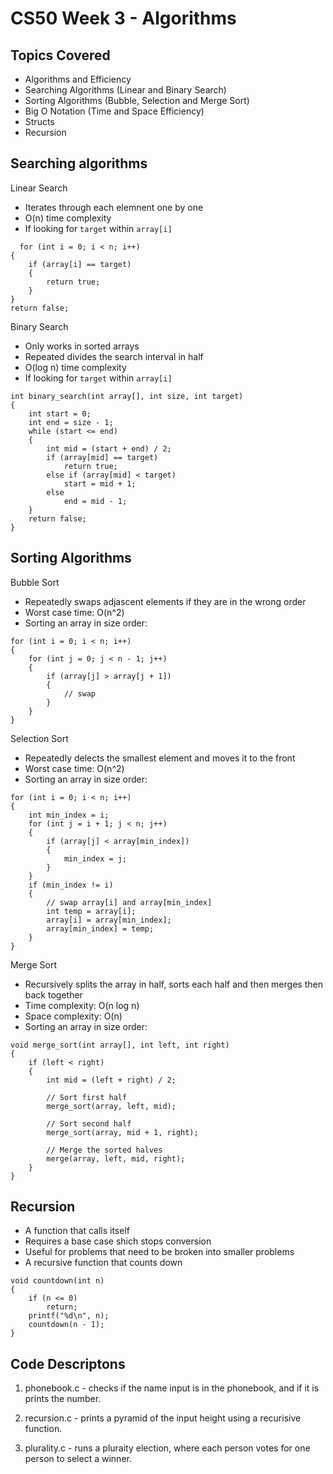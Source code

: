 # CS50 Week 3 - Algorithms 

## Topics Covered
- Algorithms and Efficiency
- Searching Algorithms (Linear and Binary Search)
- Sorting Algorithms (Bubble, Selection and Merge Sort)
- Big O Notation (Time and Space Efficiency)
- Structs
- Recursion

## Searching algorithms 

Linear Search 
- Iterates through each elemnent one by one
- O(n) time complexity
- If looking for ```target``` within ```array[i]```
```
  for (int i = 0; i < n; i++)
{
    if (array[i] == target)
    {
        return true;
    }
}
return false;
```

Binary Search 
- Only works in sorted arrays
- Repeated divides the search interval in half
- O(log n) time complexity
- If looking for ```target``` within ```array[i]```
```
int binary_search(int array[], int size, int target)
{
    int start = 0;
    int end = size - 1;
    while (start <= end)
    {
        int mid = (start + end) / 2;
        if (array[mid] == target)
            return true;
        else if (array[mid] < target)
            start = mid + 1;
        else
            end = mid - 1;
    }
    return false;
}
```

## Sorting Algorithms 

Bubble Sort 
- Repeatedly swaps adjascent elements if they are in the wrong order
- Worst case time: O(n^2)
- Sorting an array in size order:
```
for (int i = 0; i < n; i++)
{
    for (int j = 0; j < n - 1; j++)
    {
        if (array[j] > array[j + 1])
        {
            // swap
        }
    }
}
```

Selection Sort 
- Repeatedly delects the smallest element and moves it to the front
- Worst case time: O(n^2)
- Sorting an array in size order:
```
for (int i = 0; i < n; i++)
{
    int min_index = i;
    for (int j = i + 1; j < n; j++)
    {
        if (array[j] < array[min_index])
        {
            min_index = j;
        }
    }
    if (min_index != i)
    {
        // swap array[i] and array[min_index]
        int temp = array[i];
        array[i] = array[min_index];
        array[min_index] = temp;
    }
}
```

Merge Sort 
- Recursively splits the array in half, sorts each half and then merges then back together
- Time complexity: O(n log n)
- Space complexity: O(n)
- Sorting an array in size order:
```
void merge_sort(int array[], int left, int right)
{
    if (left < right)
    {
        int mid = (left + right) / 2;

        // Sort first half
        merge_sort(array, left, mid);

        // Sort second half
        merge_sort(array, mid + 1, right);

        // Merge the sorted halves
        merge(array, left, mid, right);
    }
}
```

## Recursion 
- A function that calls itself
- Requires a base case shich stops conversion
- Useful for problems that need to be broken into smaller problems
- A recursive function that counts down
```
void countdown(int n)
{
    if (n <= 0)
        return;
    printf("%d\n", n);
    countdown(n - 1);
}
```

## Code Descriptons 

1. phonebook.c - checks if the name input is in the phonebook, and if it is prints the number. 

2. recursion.c - prints a pyramid of the input height using a recurisive function.

3. plurality.c - runs a pluraity election, where each person votes for one person to select a winner.
